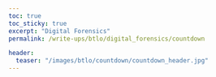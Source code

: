 ```yaml
---
toc: true
toc_sticky: true
excerpt: "Digital Forensics"
permalink: /write-ups/btlo/digital_forensics/countdown

header:
  teaser: "/images/btlo/countdown/countdown_header.jpg"
---
```


